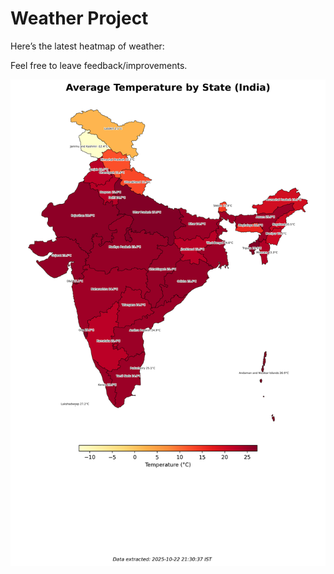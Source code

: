 # Weather Project

Here’s the latest heatmap of weather:

Feel free to leave feedback/improvements.

![India Heatmap](docs/assets/india_heatmap.png?v=F8FFA7)
